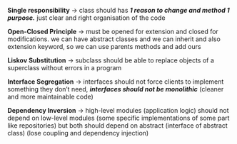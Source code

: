 **Single responsibility** → class should has ***1 reason to change and method 1 purpose.*** just clear and right organisation of the code
    
**Open-Closed Principle** → must be opened for extension and closed for modifications. we can have abstract classes and we can inherit and also extension keyword, so we can use parents methods and add ours

**Liskov Substitution** → subclass should be able to replace objects of a superclass without errors in a program
    
**Interface Segregation** → interfaces should not force clients to implement something they don’t need, ***interfaces should not be monolithic*** (cleaner and more maintainable code)
    
**Dependency Inversion** → high-level modules (application logic) should not depend on low-level modules (some specific implementations of some part like repositories) but both should depend on abstract (interface of abstract class) (lose coupling and dependency injection)